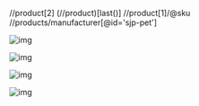 //product[2]
(//product)[last()]
//product[1]/@sku
//products/manufacturer[@id='sjp-pet']

![img](xml-and-js\module-04\assignments\answer1.PNG)

![img](xml-and-js\module-04\assignments\answer2.PNG)

![img](xml-and-js\module-04\assignments\answer3.PNG)

![img](xml-and-js\module-04\assignments\answer4.PNG)